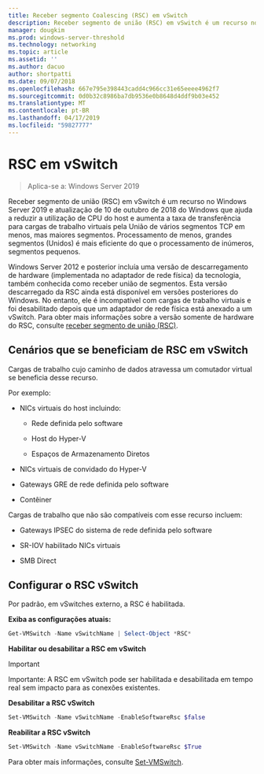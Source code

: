 ```yaml
---
title: Receber segmento Coalescing (RSC) em vSwitch
description: Receber segmento de união (RSC) em vSwitch é um recurso no Windows Server 2019 e atualização de 10 de outubro de 2018 do Windows que ajuda a reduzir a utilização de CPU do host e aumenta a taxa de transferência para cargas de trabalho virtuais pela União de vários segmentos TCP em menos, mas maiores segmentos. Processamento de menos, grandes segmentos (Unidos) é mais eficiente do que o processamento de inúmeros, segmentos pequenos.
manager: dougkim
ms.prod: windows-server-threshold
ms.technology: networking
ms.topic: article
ms.assetid: ''
ms.author: dacuo
author: shortpatti
ms.date: 09/07/2018
ms.openlocfilehash: 667e795e398443cadd4c966cc31e65eeee4962f7
ms.sourcegitcommit: 0d0b32c8986ba7db9536e0b8648d4ddf9b03e452
ms.translationtype: MT
ms.contentlocale: pt-BR
ms.lasthandoff: 04/17/2019
ms.locfileid: "59827777"
---
```

# <a name="rsc-in-the-vswitch"></a>RSC em vSwitch
>Aplica-se a: Windows Server 2019

Receber segmento de união (RSC) em vSwitch é um recurso no Windows Server 2019 e atualização de 10 de outubro de 2018 do Windows que ajuda a reduzir a utilização de CPU do host e aumenta a taxa de transferência para cargas de trabalho virtuais pela União de vários segmentos TCP em menos, mas maiores segmentos. Processamento de menos, grandes segmentos (Unidos) é mais eficiente do que o processamento de inúmeros, segmentos pequenos.

Windows Server 2012 e posterior incluía uma versão de descarregamento de hardware (implementada no adaptador de rede física) da tecnologia, também conhecida como receber união de segmentos. Esta versão descarregado da RSC ainda está disponível em versões posteriores do Windows. No entanto, ele é incompatível com cargas de trabalho virtuais e foi desabilitado depois que um adaptador de rede física está anexado a um vSwitch. Para obter mais informações sobre a versão somente de hardware do RSC, consulte [receber segmento de união (RSC)](https://docs.microsoft.com/previous-versions/windows/it-pro/windows-server-2012-R2-and-2012/hh997024(v=ws.11)).

## <a name="scenarios-that-benefit-from-rsc-in-the-vswitch"></a>Cenários que se beneficiam de RSC em vSwitch

Cargas de trabalho cujo caminho de dados atravessa um comutador virtual se beneficia desse recurso.

Por exemplo: 

-   NICs virtuais do host incluindo:

    -   Rede definida pelo software

    -   Host do Hyper-V

    -   Espaços de Armazenamento Diretos

-   NICs virtuais de convidado do Hyper-V

-   Gateways GRE de rede definida pelo software

-   Contêiner

Cargas de trabalho que não são compatíveis com esse recurso incluem:

-   Gateways IPSEC do sistema de rede definida pelo software

-   SR-IOV habilitado NICs virtuais

-   SMB Direct

## <a name="configure-rsc-in-the-vswitch"></a>Configurar o RSC vSwitch


Por padrão, em vSwitches externo, a RSC é habilitada.

**Exiba as configurações atuais:**

```PowerShell
Get-VMSwitch -Name vSwitchName | Select-Object *RSC*
```

**Habilitar ou desabilitar a RSC em vSwitch**


>[!IMPORTANT]
>Importante: A RSC em vSwitch pode ser habilitada e desabilitada em tempo real sem impacto para as conexões existentes.


**Desabilitar a RSC vSwitch**

```PowerShell
Set-VMSwitch -Name vSwitchName -EnableSoftwareRsc $false
```

**Reabilitar a RSC vSwitch**

```PowerShell
Set-VMSwitch -Name vSwitchName -EnableSoftwareRsc $True
```
Para obter mais informações, consulte [Set-VMSwitch](https://docs.microsoft.com/powershell/module/hyper-v/set-vmswitch?view=win10-ps).
